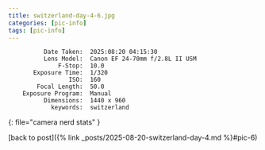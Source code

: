 ```yaml
---
title: switzerland-day-4-6.jpg
categories: [pic-info]
tags: [pic-info]
---
```


```text
          Date Taken:  2025:08:20 04:15:30
          Lens Model:  Canon EF 24-70mm f/2.8L II USM
              F-Stop:  10.0
       Exposure Time:  1/320
                 ISO:  160
        Focal Length:  50.0
    Exposure Program:  Manual
          Dimensions:  1440 x 960
            keywords:  switzerland
```
{: file="camera nerd stats" }

[back to post]({% link _posts/2025-08-20-switzerland-day-4.md %}#pic-6)